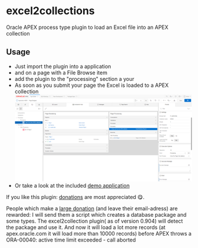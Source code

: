 # excel2collections
Oracle APEX process type plugin to load an Excel file into an APEX collection
## Usage
- Just import the plugin into a application
- and on a page with a File Browse item
- add the plugin to the "processing" section a your
- As soon as you submit your page the Excel is loaded to a APEX collection
![example](excel2collections_settings.png)
- Or take a look at the included [demo application](demo/f107_demo_application.sql)

If you like this plugin: [donations](https://www.paypal.me/apexplugins/3) are most appreciated :yum:.

People which make a [large donation](https://www.paypal.me/apexplugins/10) (and leave their email-adress) are rewarded: I will send them a script which creates a database package and some types. The excel2collection plugin( as of version 0.904) will detect the package and use it. And now it will load a lot more records (at apex.oracle.com it will load more than 10000 records) before APEX throws a ORA-00040: active time limit exceeded - call aborted 
